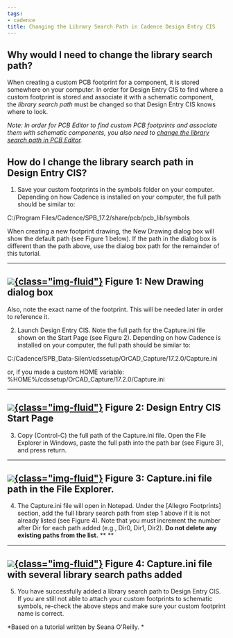 ```yaml
---
tags:
- cadence
title: Changing the Library Search Path in Cadence Design Entry CIS
---
```


## Why would I need to change the library search path?

When creating a custom PCB footprint for a component, it is stored somewhere on your computer. In order for Design Entry CIS to find where a custom footprint is stored and associate it with a schematic component, the *library search path* must be changed so that Design Entry CIS knows where to look.

*Note: In order for PCB Editor to find custom PCB footprints and associate them with schematic components, you also need to [change the library search path in PCB Editor](changing-the-default-via-padstack-in-cadence-pcb-editor.html).*

## How do I change the library search path in Design Entry CIS?

1.  Save your custom footprints in the symbols folder on your computer. Depending on how Cadence is installed on your computer, the full path should be similar to:

C:/Program Files/Cadence/SPB_17.2/share/pcb/pcb_lib/symbols

When creating a new footprint drawing, the New Drawing dialog box will show the default path (see Figure 1 below). If the path in the dialog box is different than the path above, use the dialog box path for the remainder of this tutorial.

  ------------------------------------------------------------------------------
   [![](/figures/figure_218.png){class="img-fluid"}](/larger/image0050.png)
                         Figure 1: New Drawing dialog box
  ------------------------------------------------------------------------------

Also, note the exact name of the footprint. This will be needed later in order to reference it.

2.  Launch Design Entry CIS. Note the full path for the Capture.ini file shown on the Start Page (see Figure 2). Depending on how Cadence is installed on your computer, the full path should be similar to:

C:/Cadence/SPB_Data-Silent/cdssetup/OrCAD_Capture/17.2.0/Capture.ini

or, if you made a custom HOME variable: %HOME%/cdssetup/OrCAD_Capture/17.2.0/Capture.ini

  -------------------------------------------------------------------------------------
   [![](/figures/CaptureStart.png){class="img-fluid"}](/figures/CaptureStart.png)
                          Figure 2: Design Entry CIS Start Page
  -------------------------------------------------------------------------------------

3.  Copy (Control-C) the full path of the Capture.ini file. Open the File Explorer in Windows, paste the full path into the path bar (see Figure 3), and press return.

  ------------------------------------------------------------------------------
   [![](/figures/figure_220.png){class="img-fluid"}](/larger/image0052.png)
              Figure 3: Capture.ini file path in the File Explorer.
  ------------------------------------------------------------------------------

4.  The Capture.ini file will open in Notepad. Under the [Allegro Footprints] section, add the full library search path from step 1 above if it is not already listed (see Figure 4). Note that you must increment the number after Dir for each path added (e.g., Dir0, Dir1, Dir2). **Do not delete any existing paths from the list.** ** **

  ------------------------------------------------------------------------------
   [![](/figures/figure_221.png){class="img-fluid"}](/larger/image0053.png)
        Figure 4: Capture.ini file with several library search paths added
  ------------------------------------------------------------------------------

5.  You have successfully added a library search path to Design Entry CIS. If you are still not able to attach your custom footprints to schematic symbols, re-check the above steps and make sure your custom footprint name is correct.

*Based on a tutorial written by Seana O'Reilly. *
